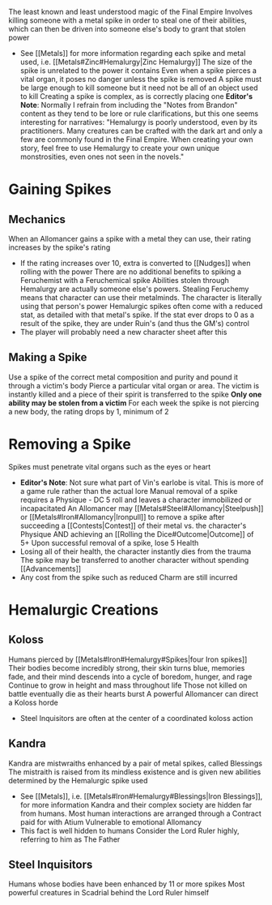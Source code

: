 The least known and least understood magic of the Final Empire
Involves killing someone with a metal spike in order to steal one of their abilities, which can then be driven into someone else's body to grant that stolen power
- See [[Metals]] for more information regarding each spike and metal used, i.e. [[Metals#Zinc#Hemalurgy|Zinc Hemalurgy]]
The size of the spike is unrelated to the power it contains
Even when a spike pierces a vital organ, it poses no danger unless the spike is removed
A spike must be large enough to kill someone but it need not be all of an object used to kill
Creating a spike is complex, as is correctly placing one
**Editor's Note**: Normally I refrain from including the "Notes from Brandon" content as they tend to be lore or rule clarifications, but this one seems interesting for narratives: "Hemalurgy is poorly understood, even by its practitioners. Many creatures can be crafted with the dark art and only a few are commonly found in the Final Empire. When creating your own story, feel free to use Hemalurgy to create your own unique monstrosities, even ones not seen in the novels."
# Gaining Spikes
## Mechanics
When an Allomancer gains a spike with a metal they can use, their rating increases by the spike's rating
- If the rating increases over 10, extra is converted to [[Nudges]] when rolling with the power
There are no additional benefits to spiking a Feruchemist with a Feruchemical spike
Abilities stolen through Hemalurgy are actually someone else's powers. Stealing Feruchemy means that character can use their metalminds. The character is literally using that person's power
Hemalurgic spikes often come with a reduced stat, as detailed with that metal's spike. If the stat ever drops to 0 as a result of the spike, they are under Ruin's (and thus the GM's) control
- The player will probably need a new character sheet after this
## Making a Spike
Use a spike of the correct metal composition and purity and pound it through a victim's body
Pierce a particular vital organ or area. The victim is instantly killed and a piece of their spirit is transferred to the spike
**Only one ability may be stolen from a victim**
For each week the spike is not piercing a new body, the rating drops by 1, minimum of 2
# Removing a Spike
Spikes must penetrate vital organs such as the eyes or heart
- **Editor's Note**: Not sure what part of Vin's earlobe is vital. This is more of a game rule rather than the actual lore
Manual removal of a spike requires a Physique - DC 5 roll and leaves a character immobilized or incapacitated
An Allomancer may [[Metals#Steel#Allomancy|Steelpush]] or [[Metals#Iron#Allomancy|Ironpull]] to remove a spike after succeeding a [[Contests|Contest]] of their metal vs. the character's Physique AND achieving an [[Rolling the Dice#Outcome|Outcome]] of 5+
Upon successful removal of a spike, lose 5 Health
- Losing all of their health, the character instantly dies from the trauma
The spike may be transferred to another character without spending [[Advancements]]
- Any cost from the spike such as reduced Charm are still incurred
# Hemalurgic Creations
## Koloss
Humans pierced by [[Metals#Iron#Hemalurgy#Spikes|four Iron spikes]]
Their bodies become incredibly strong, their skin turns blue, memories fade, and their mind descends into a cycle of boredom, hunger, and rage
Continue to grow in height and mass throughout life
Those not killed on battle eventually die as their hearts burst
A powerful Allomancer can direct a Koloss horde
- Steel Inquisitors are often at the center of a coordinated koloss action
## Kandra
Kandra are mistwraiths enhanced by a pair of metal spikes, called Blessings
The mistraith is raised from its mindless existence and is given new abilities determined by the Hemalurgic spike used
- See [[Metals]], i.e. [[Metals#Iron#Hemalurgy#Blessings|Iron Blessings]], for more information
Kandra and their complex society are hidden far from humans. Most human interactions are arranged through a Contract paid for with Atium
Vulnerable to emotional Allomancy
- This fact is well hidden to humans
Consider the Lord Ruler highly, referring to him as The Father
## Steel Inquisitors
Humans whose bodies have been enhanced by 11 or more spikes
Most powerful creatures in Scadrial behind the Lord Ruler himself